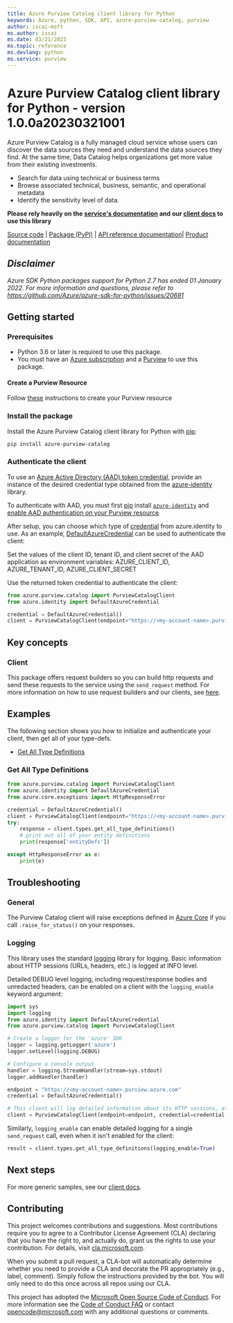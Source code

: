 ```yaml
---
title: Azure Purview Catalog client library for Python
keywords: Azure, python, SDK, API, azure-purview-catalog, purview
author: iscai-msft
ms.author: iscai
ms.date: 03/21/2023
ms.topic: reference
ms.devlang: python
ms.service: purview
---
```

# Azure Purview Catalog client library for Python - version 1.0.0a20230321001 


Azure Purview Catalog is a fully managed cloud service whose users can discover the data sources they need and understand the data sources they find. At the same time, Data Catalog helps organizations get more value from their existing investments.

- Search for data using technical or business terms
- Browse associated technical, business, semantic, and operational metadata
- Identify the sensitivity level of data.

**Please rely heavily on the [service's documentation][catalog_product_documentation] and our [client docs][request_builders_and_client] to use this library**

[Source code][source_code] | [Package (PyPI)][catalog_pypi] | [API reference documentation][catalog_ref_docs]| [Product documentation][catalog_product_documentation]

## _Disclaimer_

_Azure SDK Python packages support for Python 2.7 has ended 01 January 2022. For more information and questions, please refer to https://github.com/Azure/azure-sdk-for-python/issues/20691_

## Getting started

### Prerequisites

- Python 3.6 or later is required to use this package.
- You must have an [Azure subscription][azure_subscription] and a [Purview][purview_resource] to use this package.

#### Create a Purview Resource

Follow [these][purview_resource] instructions to create your Purview resource

### Install the package

Install the Azure Purview Catalog client library for Python with [pip][pip]:

```bash
pip install azure-purview-catalog
```

### Authenticate the client

To use an [Azure Active Directory (AAD) token credential][authenticate_with_token],
provide an instance of the desired credential type obtained from the
[azure-identity][azure_identity_credentials] library.

To authenticate with AAD, you must first [pip][pip] install [`azure-identity`][azure_identity_pip] and
[enable AAD authentication on your Purview resource][enable_aad]

After setup, you can choose which type of [credential][azure_identity_credentials] from azure.identity to use.
As an example, [DefaultAzureCredential][default_azure_credential]
can be used to authenticate the client:

Set the values of the client ID, tenant ID, and client secret of the AAD application as environment variables:
AZURE_CLIENT_ID, AZURE_TENANT_ID, AZURE_CLIENT_SECRET

Use the returned token credential to authenticate the client:

```python
from azure.purview.catalog import PurviewCatalogClient
from azure.identity import DefaultAzureCredential

credential = DefaultAzureCredential()
client = PurviewCatalogClient(endpoint="https://<my-account-name>.purview.azure.com", credential=credential)
```

## Key concepts

### Client

This package offers request builders so you can build http requests and send these requests to the service using the `send_request` method.
For more information on how to use request builders and our clients, see [here][request_builders_and_client].

## Examples

The following section shows you how to initialize and authenticate your client, then get all of your type-defs.

- [Get All Type Definitions](#get-all-type-definitions "Get All Type Definitions")

### Get All Type Definitions

```python
from azure.purview.catalog import PurviewCatalogClient
from azure.identity import DefaultAzureCredential
from azure.core.exceptions import HttpResponseError

credential = DefaultAzureCredential()
client = PurviewCatalogClient(endpoint="https://<my-account-name>.purview.azure.com", credential=credential)
try:
    response = client.types.get_all_type_definitions()
    # print out all of your entity definitions
    print(response['entityDefs'])

except HttpResponseError as e:
    print(e)
```

## Troubleshooting

### General

The Purview Catalog client will raise exceptions defined in [Azure Core][azure_core] if you call `.raise_for_status()` on your responses.

### Logging

This library uses the standard
[logging][python_logging] library for logging.
Basic information about HTTP sessions (URLs, headers, etc.) is logged at INFO
level.

Detailed DEBUG level logging, including request/response bodies and unredacted
headers, can be enabled on a client with the `logging_enable` keyword argument:

```python
import sys
import logging
from azure.identity import DefaultAzureCredential
from azure.purview.catalog import PurviewCatalogClient

# Create a logger for the 'azure' SDK
logger = logging.getLogger('azure')
logger.setLevel(logging.DEBUG)

# Configure a console output
handler = logging.StreamHandler(stream=sys.stdout)
logger.addHandler(handler)

endpoint = "https://<my-account-name>.purview.azure.com"
credential = DefaultAzureCredential()

# This client will log detailed information about its HTTP sessions, at DEBUG level
client = PurviewCatalogClient(endpoint=endpoint, credential=credential, logging_enable=True)
```

Similarly, `logging_enable` can enable detailed logging for a single `send_request` call,
even when it isn't enabled for the client:

```python
result = client.types.get_all_type_definitions(logging_enable=True)
```

## Next steps

For more generic samples, see our [client docs][request_builders_and_client].

## Contributing

This project welcomes contributions and suggestions. Most contributions require you to agree to a Contributor License Agreement (CLA) declaring that you have the right to, and actually do, grant us the rights to use your contribution. For details, visit [cla.microsoft.com][cla].

When you submit a pull request, a CLA-bot will automatically determine whether you need to provide a CLA and decorate the PR appropriately (e.g., label, comment). Simply follow the instructions provided by the bot. You will only need to do this once across all repos using our CLA.

This project has adopted the [Microsoft Open Source Code of Conduct][code_of_conduct]. For more information see the [Code of Conduct FAQ][coc_faq] or contact [opencode@microsoft.com][coc_contact] with any additional questions or comments.

<!-- LINKS -->

[source_code]: https://github.com/Azure/azure-sdk-for-python/tree/main/sdk/purview/azure-purview-catalog/azure/purview/catalog
[catalog_pypi]: https://aka.ms/azsdk/python/purviewcatalog/pypi
[catalog_ref_docs]: https://aka.ms/azsdk/python/purviewcatalog/ref-docs
[catalog_product_documentation]: https://azure.microsoft.com/services/purview/
[azure_subscription]: https://azure.microsoft.com/free/
[purview_resource]: /azure/purview/create-catalog-portal
[pip]: https://pypi.org/project/pip/
[authenticate_with_token]: /azure/cognitive-services/authentication?tabs=powershell#authenticate-with-an-authentication-token
[azure_identity_credentials]: https://github.com/Azure/azure-sdk-for-python/tree/main/sdk/identity/azure-identity#credentials
[azure_identity_pip]: https://pypi.org/project/azure-identity/
[default_azure_credential]: https://github.com/Azure/azure-sdk-for-python/tree/main/sdk/identity/azure-identity#defaultazurecredential
[request_builders_and_client]: https://aka.ms/azsdk/python/protocol/quickstart
[enable_aad]: /azure/purview/create-catalog-portal#add-a-security-principal-to-a-data-plane-role
[azure_core]: https://github.com/Azure/azure-sdk-for-python/blob/main/sdk/core/azure-core/README.md
[python_logging]: https://docs.python.org/3.5/library/logging.html
[cla]: https://cla.microsoft.com
[code_of_conduct]: https://opensource.microsoft.com/codeofconduct/
[coc_faq]: https://opensource.microsoft.com/codeofconduct/faq/
[coc_contact]: mailto:opencode@microsoft.com

